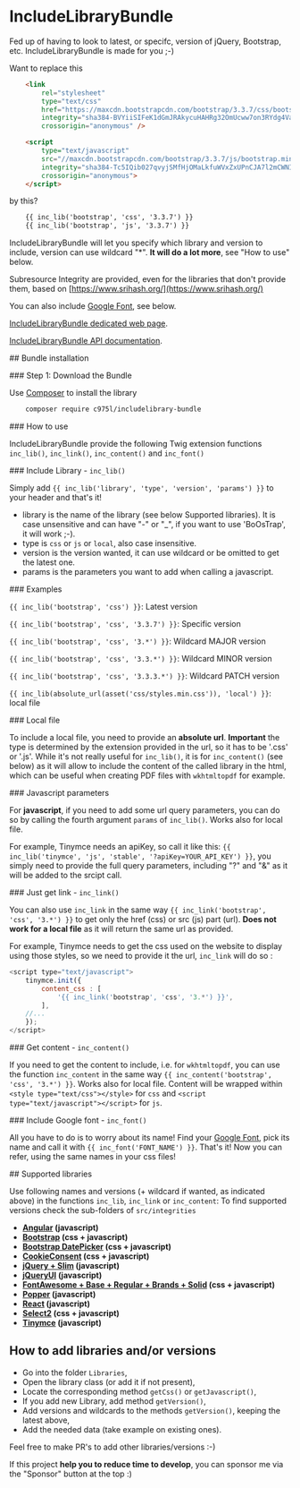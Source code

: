 # IncludeLibraryBundle

Fed up of having to look to latest, or specifc, version of jQuery, Bootstrap, etc. IncludeLibraryBundle is made for you ;-)

Want to replace this

```html
    <link
        rel="stylesheet"
        type="text/css"
        href="https://maxcdn.bootstrapcdn.com/bootstrap/3.3.7/css/bootstrap.min.css"
        integrity="sha384-BVYiiSIFeK1dGmJRAkycuHAHRg32OmUcww7on3RYdg4Va+PmSTsz/K68vbdEjh4u"
        crossorigin="anonymous" />

    <script
        type="text/javascript"
        src="//maxcdn.bootstrapcdn.com/bootstrap/3.3.7/js/bootstrap.min.js"
        integrity="sha384-Tc5IQib027qvyjSMfHjOMaLkfuWVxZxUPnCJA7l2mCWNIpG9mGCD8wGNIcPD7Txa"
        crossorigin="anonymous">
    </script>
```

by this?

```html
    {{ inc_lib('bootstrap', 'css', '3.3.7') }}
    {{ inc_lib('bootstrap', 'js', '3.3.7') }}
```

IncludeLibraryBundle will let you specify which library and version to include, version can use wildcard "*". **It will do a lot more**, see "How to use" below.

Subresource Integrity are provided, even for the libraries that don't provide them, based on [https://www.srihash.org/](https://www.srihash.org/)

You can also include [Google Font](https://fonts.google.com), see below.

[IncludeLibraryBundle dedicated web page](https://975l.com/en/pages/include-library-bundle).

[IncludeLibraryBundle API documentation](https://975l.com/apidoc/c975L/IncludeLibraryBundle.html).

## Bundle installation

### Step 1: Download the Bundle

Use [Composer](https://getcomposer.org) to install the library

```bash
    composer require c975l/includelibrary-bundle
```

### How to use

IncludeLibraryBundle provide the following Twig extension functions `inc_lib()`, `inc_link()`, `inc_content()` and `inc_font()`

### Include Library - `inc_lib()`

Simply add `{{ inc_lib('library', 'type', 'version', 'params') }}` to your header and that's it!

- library is the name of the library (see below Supported libraries). It is case unsensitive and can have "-" or "_", if you want to use 'BoOsTrap', it will work ;-).
- type is `css` or `js` or `local`, also case insensitive.
- version is the version wanted, it can use wildcard or be omitted to get the latest one.
- params is the parameters you want to add when calling a javascript.

### Examples

`{{ inc_lib('bootstrap', 'css') }}`: Latest version

`{{ inc_lib('bootstrap', 'css', '3.3.7') }}`: Specific version

`{{ inc_lib('bootstrap', 'css', '3.*') }}`: Wildcard MAJOR version

`{{ inc_lib('bootstrap', 'css', '3.3.*') }}`: Wildcard MINOR version

`{{ inc_lib('bootstrap', 'css', '3.3.3.*') }}`: Wildcard PATCH version

`{{ inc_lib(absolute_url(asset('css/styles.min.css')), 'local') }}`: local file

### Local file

To include a local file, you need to provide an **absolute url**. **Important** the type is determined by the extension provided in the url, so it has to be '.css' or '.js'. While it's not really useful for `inc_lib()`, it is for `inc_content()` (see below) as it will allow to include the content of the called library in the html, which can be useful when creating PDF files with `wkhtmltopdf` for example.

### Javascript parameters

For **javascript**, if you need to add some url query parameters, you can do so by calling the fourth argument `params` of `inc_lib()`. Works also for local file.

For example, Tinymce needs an apiKey, so call it like this: `{{ inc_lib('tinymce', 'js', 'stable', '?apiKey=YOUR_API_KEY') }}`, you simply need to provide the full query parameters, including "?" and "&" as it will be added to the srcipt call.

### Just get link - `inc_link()`

You can also use `inc_link` in the same way `{{ inc_link('bootstrap', 'css', '3.*') }}` to get only the href (css) or src (js) part (url). **Does not work for a local file** as it will return the same url as provided.

For example, Tinymce needs to get the css used on the website to display using those styles, so we need to provide it the url, `inc_link` will do so :

```javascript
<script type="text/javascript">
    tinymce.init({
        content_css : [
            '{{ inc_link('bootstrap', 'css', '3.*') }}',
        ],
    //...
    });
</script>
```

### Get content - `inc_content()`

If you need to get the content to include, i.e. for `wkhtmltopdf`, you can use the function `inc_content` in the same way `{{ inc_content('bootstrap', 'css', '3.*') }}`. Works also for local file. Content will be wrapped within `<style type="text/css"></style>` for `css` and `<script type="text/javascript"></script>` for `js`.

### Include Google font - `inc_font()`

All you have to do is to worry about its name! Find your [Google Font](https://fonts.google.com/), pick its name and call it with `{{ inc_font('FONT_NAME') }}`. That's it! Now you can refer, using the same names in your css files!

## Supported libraries

Use following names and versions (+ wildcard if wanted, as indicated above) in the functions `inc_lib`, `inc_link` or `inc_content`:
To find supported versions check the sub-folders of `src/integrities`

- **[Angular](https://angularjs.org) (javascript)**
- **[Bootstrap](http://getbootstrap.com) (css + javascript)**
- **[Bootstrap DatePicker](https://github.com/uxsolutions/bootstrap-datepicker) (css + javascript)**
- **[CookieConsent](https://cookieconsent.insites.com) (css + javascript)**
- **[jQuery + Slim](https://jquery.com) (javascript)**
- **[jQueryUI](https://jquery.com/ui) (javascript)**
- **[FontAwesome + Base + Regular + Brands + Solid](https://fontawesome.com) (css + javascript)**
- **[Popper](https://popper.js.org) (javascript)**
- **[React](https://reactjs.org) (javascript)**
- **[Select2](https://select2.org) (css + javascript)**
- **[Tinymce](https://www.tinymce.com) (javascript)**

## How to add libraries and/or versions

- Go into the folder `Libraries`,
- Open the library class (or add it if not present),
- Locate the corresponding method `getCss()` or `getJavascript()`,
- If you add new Library, add method `getVersion()`,
- Add versions and wildcards to the methods `getVersion()`, keeping the latest above,
- Add the needed data (take example on existing ones).

Feel free to make PR's to add other libraries/versions :-)

If this project **help you to reduce time to develop**, you can sponsor me via the "Sponsor" button at the top :)
